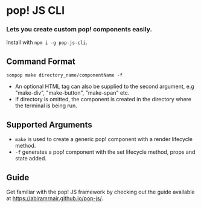 # pop! JS CLI

### Lets you create custom pop! components easily.
Install with ```npm i -g pop-js-cli```.<br>
## Command Format
```sonpop make directory_name/componentName -f```
- An optional HTML tag can also be supplied to the second argument, e.g "make-div", "make-button", "make-span" etc.
- If directory is omitted, the component is created in the directory where the terminal is being run.
## Supported Arguments
- ```make``` is used to create a generic pop! component with a render lifecycle method.
- ```-f``` generates a pop! component with the set lifecycle method, props and state added.
## Guide
Get familiar with the pop! JS framework by checking out the guide available at https://abiramrnair.github.io/pop-js/.
